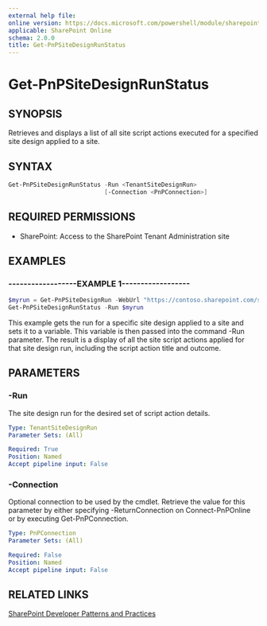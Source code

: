 ```yaml
---
external help file:
online version: https://docs.microsoft.com/powershell/module/sharepoint-pnp/get-pnpsitedesignrunstatus
applicable: SharePoint Online
schema: 2.0.0
title: Get-PnPSiteDesignRunStatus
---
```


# Get-PnPSiteDesignRunStatus

## SYNOPSIS
Retrieves and displays a list of all site script actions executed for a specified site design applied to a site.

## SYNTAX 

```powershell
Get-PnPSiteDesignRunStatus -Run <TenantSiteDesignRun>
                           [-Connection <PnPConnection>]
```

## REQUIRED PERMISSIONS

* SharePoint: Access to the SharePoint Tenant Administration site

## EXAMPLES

### ------------------EXAMPLE 1------------------
```powershell
$myrun = Get-PnPSiteDesignRun -WebUrl "https://contoso.sharepoint.com/sites/project-playbook" -SiteDesignId cefd782e-sean-4814-a68a-b33b116c302f
Get-PnPSiteDesignRunStatus -Run $myrun
```

This example gets the run for a specific site design applied to a site and sets it to a variable. This variable is then passed into the command -Run parameter. The result is a display of all the site script actions applied for that site design run, including the script action title and outcome. 

## PARAMETERS

### -Run
The site design run for the desired set of script action details.

```yaml
Type: TenantSiteDesignRun
Parameter Sets: (All)

Required: True
Position: Named
Accept pipeline input: False
```

### -Connection
Optional connection to be used by the cmdlet. Retrieve the value for this parameter by either specifying -ReturnConnection on Connect-PnPOnline or by executing Get-PnPConnection.

```yaml
Type: PnPConnection
Parameter Sets: (All)

Required: False
Position: Named
Accept pipeline input: False
```

## RELATED LINKS

[SharePoint Developer Patterns and Practices](https://aka.ms/sppnp)